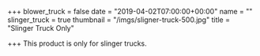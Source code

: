 +++
blower_truck = false
date = "2019-04-02T07:00:00+00:00"
name = ""
slinger_truck = true
thumbnail = "/imgs/sligner-truck-500.jpg"
title = "Slinger Truck Only"

+++
This product is only for slinger trucks.